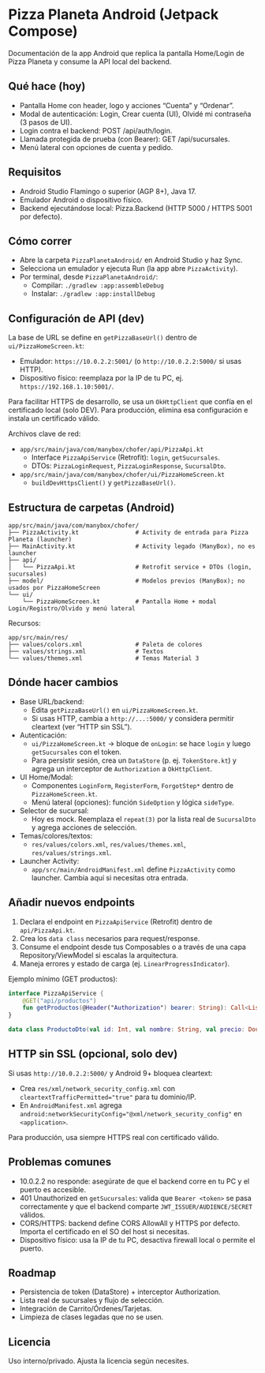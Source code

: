 # Pizza Planeta Android (Jetpack Compose)

Documentación de la app Android que replica la pantalla Home/Login de Pizza Planeta y consume la API local del backend.

## Qué hace (hoy)

- Pantalla Home con header, logo y acciones “Cuenta” y “Ordenar”.
- Modal de autenticación: Login, Crear cuenta (UI), Olvidé mi contraseña (3 pasos de UI).
- Login contra el backend: POST /api/auth/login.
- Llamada protegida de prueba (con Bearer): GET /api/sucursales.
- Menú lateral con opciones de cuenta y pedido.

## Requisitos

- Android Studio Flamingo o superior (AGP 8+), Java 17.
- Emulador Android o dispositivo físico.
- Backend ejecutándose local: Pizza.Backend (HTTP 5000 / HTTPS 5001 por defecto).

## Cómo correr

- Abre la carpeta `PizzaPlanetaAndroid/` en Android Studio y haz Sync.
- Selecciona un emulador y ejecuta Run (la app abre `PizzaActivity`).
- Por terminal, desde `PizzaPlanetaAndroid/`:
  - Compilar: `./gradlew :app:assembleDebug`
  - Instalar: `./gradlew :app:installDebug`

## Configuración de API (dev)

La base de URL se define en `getPizzaBaseUrl()` dentro de `ui/PizzaHomeScreen.kt`:

- Emulador: `https://10.0.2.2:5001/` (o `http://10.0.2.2:5000/` si usas HTTP).
- Dispositivo físico: reemplaza por la IP de tu PC, ej. `https://192.168.1.10:5001/`.

Para facilitar HTTPS de desarrollo, se usa un `OkHttpClient` que confía en el certificado local (solo DEV). Para producción, elimina esa configuración e instala un certificado válido.

Archivos clave de red:

- `app/src/main/java/com/manybox/chofer/api/PizzaApi.kt`
  - Interface `PizzaApiService` (Retrofit): `login`, `getSucursales`.
  - DTOs: `PizzaLoginRequest`, `PizzaLoginResponse`, `SucursalDto`.
- `app/src/main/java/com/manybox/chofer/ui/PizzaHomeScreen.kt`
  - `buildDevHttpsClient()` y `getPizzaBaseUrl()`.

## Estructura de carpetas (Android)

```
app/src/main/java/com/manybox/chofer/
├── PizzaActivity.kt                # Activity de entrada para Pizza Planeta (launcher)
├── MainActivity.kt                 # Activity legado (ManyBox), no es launcher
├── api/
│   └── PizzaApi.kt                 # Retrofit service + DTOs (login, sucursales)
├── model/                          # Modelos previos (ManyBox); no usados por PizzaHomeScreen
└── ui/
    └── PizzaHomeScreen.kt          # Pantalla Home + modal Login/Registro/Olvido y menú lateral
```

Recursos:

```
app/src/main/res/
├── values/colors.xml               # Paleta de colores
├── values/strings.xml              # Textos
└── values/themes.xml               # Temas Material 3
```

## Dónde hacer cambios

- Base URL/backend:
  - Edita `getPizzaBaseUrl()` en `ui/PizzaHomeScreen.kt`.
  - Si usas HTTP, cambia a `http://...:5000/` y considera permitir cleartext (ver “HTTP sin SSL”).
- Autenticación:
  - `ui/PizzaHomeScreen.kt` -> bloque de `onLogin`: se hace `login` y luego `getSucursales` con el token.
  - Para persistir sesión, crea un `DataStore` (p. ej. `TokenStore.kt`) y agrega un interceptor de `Authorization` a `OkHttpClient`.
- UI Home/Modal:
  - Componentes `LoginForm`, `RegisterForm`, `ForgotStep*` dentro de `PizzaHomeScreen.kt`.
  - Menú lateral (opciones): función `SideOption` y lógica `sideType`.
- Selector de sucursal:
  - Hoy es mock. Reemplaza el `repeat(3)` por la lista real de `SucursalDto` y agrega acciones de selección.
- Temas/colores/textos:
  - `res/values/colors.xml`, `res/values/themes.xml`, `res/values/strings.xml`.
- Launcher Activity:
  - `app/src/main/AndroidManifest.xml` define `PizzaActivity` como launcher. Cambia aquí si necesitas otra entrada.

## Añadir nuevos endpoints

1) Declara el endpoint en `PizzaApiService` (Retrofit) dentro de `api/PizzaApi.kt`.
2) Crea los `data class` necesarios para request/response.
3) Consume el endpoint desde tus Composables o a través de una capa Repository/ViewModel si escalas la arquitectura.
4) Maneja errores y estado de carga (ej. `LinearProgressIndicator`).

Ejemplo mínimo (GET productos):

```kotlin
interface PizzaApiService {
    @GET("api/productos")
    fun getProductos(@Header("Authorization") bearer: String): Call<List<ProductoDto>>
}

data class ProductoDto(val id: Int, val nombre: String, val precio: Double)
```

## HTTP sin SSL (opcional, solo dev)

Si usas `http://10.0.2.2:5000/` y Android 9+ bloquea cleartext:

- Crea `res/xml/network_security_config.xml` con `cleartextTrafficPermitted="true"` para tu dominio/IP.
- En `AndroidManifest.xml` agrega `android:networkSecurityConfig="@xml/network_security_config"` en `<application>`.

Para producción, usa siempre HTTPS real con certificado válido.

## Problemas comunes

- 10.0.2.2 no responde: asegúrate de que el backend corre en tu PC y el puerto es accesible.
- 401 Unauthorized en `getSucursales`: valida que `Bearer <token>` se pasa correctamente y que el backend comparte `JWT_ISSUER/AUDIENCE/SECRET` válidos.
- CORS/HTTPS: backend define CORS AllowAll y HTTPS por defecto. Importa el certificado en el SO del host si necesitas.
- Dispositivo físico: usa la IP de tu PC, desactiva firewall local o permite el puerto.

## Roadmap

- Persistencia de token (DataStore) + interceptor Authorization.
- Lista real de sucursales y flujo de selección.
- Integración de Carrito/Órdenes/Tarjetas.
- Limpieza de clases legadas que no se usen.

## Licencia

Uso interno/privado. Ajusta la licencia según necesites.